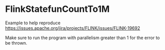 # FlinkStatefunCountTo1M

Example to help reproduce https://issues.apache.org/jira/projects/FLINK/issues/FLINK-19692

Make sure to run the program with parallelism greater than 1 for the error to be thrown.

